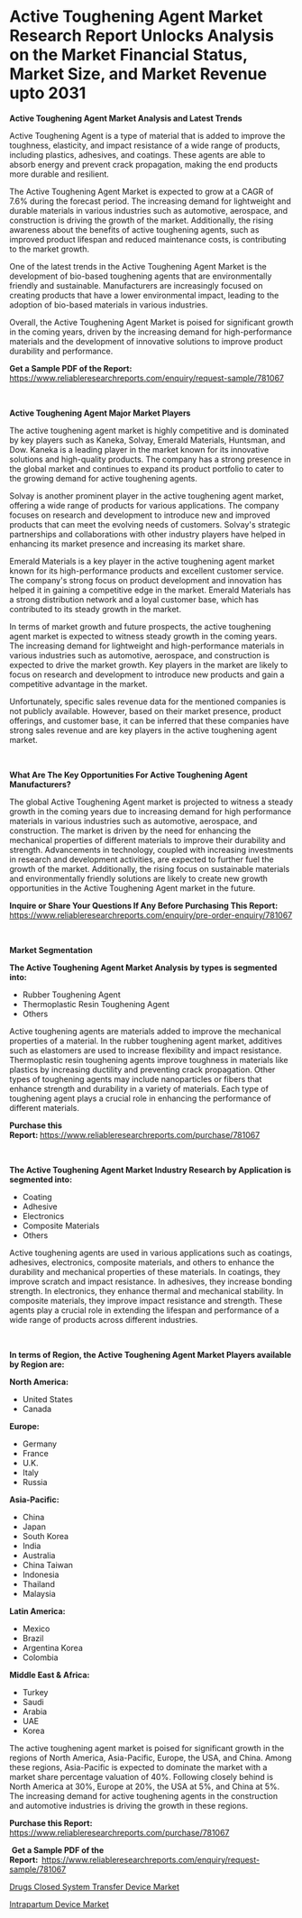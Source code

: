 <p><h1>Active Toughening Agent Market Research Report Unlocks Analysis on the Market Financial Status, Market Size, and Market Revenue upto 2031</h1></p><p><strong>Active Toughening Agent Market Analysis and Latest Trends</strong></p>
<p><p>Active Toughening Agent is a type of material that is added to improve the toughness, elasticity, and impact resistance of a wide range of products, including plastics, adhesives, and coatings. These agents are able to absorb energy and prevent crack propagation, making the end products more durable and resilient.</p><p>The Active Toughening Agent Market is expected to grow at a CAGR of 7.6% during the forecast period. The increasing demand for lightweight and durable materials in various industries such as automotive, aerospace, and construction is driving the growth of the market. Additionally, the rising awareness about the benefits of active toughening agents, such as improved product lifespan and reduced maintenance costs, is contributing to the market growth.</p><p>One of the latest trends in the Active Toughening Agent Market is the development of bio-based toughening agents that are environmentally friendly and sustainable. Manufacturers are increasingly focused on creating products that have a lower environmental impact, leading to the adoption of bio-based materials in various industries.</p><p>Overall, the Active Toughening Agent Market is poised for significant growth in the coming years, driven by the increasing demand for high-performance materials and the development of innovative solutions to improve product durability and performance.</p></p>
<p><strong>Get a Sample PDF of the Report:&nbsp;</strong> <a href="https://www.reliableresearchreports.com/enquiry/request-sample/781067">https://www.reliableresearchreports.com/enquiry/request-sample/781067</a></p>
<p>&nbsp;</p>
<p><strong>Active Toughening Agent Major Market Players</strong></p>
<p><p>The active toughening agent market is highly competitive and is dominated by key players such as Kaneka, Solvay, Emerald Materials, Huntsman, and Dow. Kaneka is a leading player in the market known for its innovative solutions and high-quality products. The company has a strong presence in the global market and continues to expand its product portfolio to cater to the growing demand for active toughening agents.</p><p>Solvay is another prominent player in the active toughening agent market, offering a wide range of products for various applications. The company focuses on research and development to introduce new and improved products that can meet the evolving needs of customers. Solvay's strategic partnerships and collaborations with other industry players have helped in enhancing its market presence and increasing its market share.</p><p>Emerald Materials is a key player in the active toughening agent market known for its high-performance products and excellent customer service. The company's strong focus on product development and innovation has helped it in gaining a competitive edge in the market. Emerald Materials has a strong distribution network and a loyal customer base, which has contributed to its steady growth in the market.</p><p>In terms of market growth and future prospects, the active toughening agent market is expected to witness steady growth in the coming years. The increasing demand for lightweight and high-performance materials in various industries such as automotive, aerospace, and construction is expected to drive the market growth. Key players in the market are likely to focus on research and development to introduce new products and gain a competitive advantage in the market.</p><p>Unfortunately, specific sales revenue data for the mentioned companies is not publicly available. However, based on their market presence, product offerings, and customer base, it can be inferred that these companies have strong sales revenue and are key players in the active toughening agent market.</p></p>
<p>&nbsp;</p>
<p><strong>What Are The Key Opportunities For Active Toughening Agent Manufacturers?</strong></p>
<p><p>The global Active Toughening Agent market is projected to witness a steady growth in the coming years due to increasing demand for high performance materials in various industries such as automotive, aerospace, and construction. The market is driven by the need for enhancing the mechanical properties of different materials to improve their durability and strength. Advancements in technology, coupled with increasing investments in research and development activities, are expected to further fuel the growth of the market. Additionally, the rising focus on sustainable materials and environmentally friendly solutions are likely to create new growth opportunities in the Active Toughening Agent market in the future.</p></p>
<p><strong>Inquire or Share Your Questions If Any Before Purchasing This Report:</strong> <a href="https://www.reliableresearchreports.com/enquiry/pre-order-enquiry/781067">https://www.reliableresearchreports.com/enquiry/pre-order-enquiry/781067</a></p>
<p>&nbsp;</p>
<p><strong>Market Segmentation</strong></p>
<p><strong>The Active Toughening Agent Market Analysis by types is segmented into:</strong></p>
<p><ul><li>Rubber Toughening Agent</li><li>Thermoplastic Resin Toughening Agent</li><li>Others</li></ul></p>
<p><p>Active toughening agents are materials added to improve the mechanical properties of a material. In the rubber toughening agent market, additives such as elastomers are used to increase flexibility and impact resistance. Thermoplastic resin toughening agents improve toughness in materials like plastics by increasing ductility and preventing crack propagation. Other types of toughening agents may include nanoparticles or fibers that enhance strength and durability in a variety of materials. Each type of toughening agent plays a crucial role in enhancing the performance of different materials.</p></p>
<p><strong>Purchase this Report:&nbsp;</strong><a href="https://www.reliableresearchreports.com/purchase/781067">https://www.reliableresearchreports.com/purchase/781067</a></p>
<p>&nbsp;</p>
<p><strong>The Active Toughening Agent Market Industry Research by Application is segmented into:</strong></p>
<p><ul><li>Coating</li><li>Adhesive</li><li>Electronics</li><li>Composite Materials</li><li>Others</li></ul></p>
<p><p>Active toughening agents are used in various applications such as coatings, adhesives, electronics, composite materials, and others to enhance the durability and mechanical properties of these materials. In coatings, they improve scratch and impact resistance. In adhesives, they increase bonding strength. In electronics, they enhance thermal and mechanical stability. In composite materials, they improve impact resistance and strength. These agents play a crucial role in extending the lifespan and performance of a wide range of products across different industries.</p></p>
<p>&nbsp;</p>
<p><strong>In terms of Region, the Active Toughening Agent Market Players available by Region are:</strong></p>
<p>
    <p> <strong> North America: </strong>
        <ul>
            <li>United States</li>
            <li>Canada</li>
        </ul>
        </p> 
    <p> <strong> Europe: </strong>
        <ul>
            <li>Germany</li>
            <li>France</li>
            <li>U.K.</li>
            <li>Italy</li>
            <li>Russia</li>
        </ul>
        </p> 
    <p> <strong> Asia-Pacific: </strong>
        <ul>
            <li>China</li>
            <li>Japan</li>
            <li>South Korea</li>
            <li>India</li>
            <li>Australia</li>
            <li>China Taiwan</li>
            <li>Indonesia</li>
            <li>Thailand</li>
            <li>Malaysia</li>
        </ul>
        </p> 
    <p> <strong> Latin America: </strong>
        <ul>
            <li>Mexico</li>
            <li>Brazil</li>
            <li>Argentina Korea</li>
            <li>Colombia</li>
        </ul>
        </p> 
    <p> <strong> Middle East & Africa: </strong>
        <ul>
            <li>Turkey</li>
            <li>Saudi</li>
            <li>Arabia</li>
            <li>UAE</li>
            <li>Korea</li>
        </ul>
    </p>
    </p>
<p><p>The active toughening agent market is poised for significant growth in the regions of North America, Asia-Pacific, Europe, the USA, and China. Among these regions, Asia-Pacific is expected to dominate the market with a market share percentage valuation of 40%. Following closely behind is North America at 30%, Europe at 20%, the USA at 5%, and China at 5%. The increasing demand for active toughening agents in the construction and automotive industries is driving the growth in these regions.</p></p>
<p><strong>Purchase this Report: </strong><a href="https://www.reliableresearchreports.com/purchase/781067">https://www.reliableresearchreports.com/purchase/781067</a></p>
<p>&nbsp;<strong>Get a Sample PDF of the Report:&nbsp;&nbsp;</strong><a href="https://www.reliableresearchreports.com/enquiry/request-sample/781067">https://www.reliableresearchreports.com/enquiry/request-sample/781067</a></p>
<p><strong></strong></p>
<p><p><a href="https://issuu.com/reportprime-2/docs/drugs-closed-system-transfer-device-market-size-20">Drugs Closed System Transfer Device Market</a></p><p><a href="https://issuu.com/reportprime-2/docs/intrapartum-device-market-size-2030.pptx">Intrapartum Device Market</a></p></p>